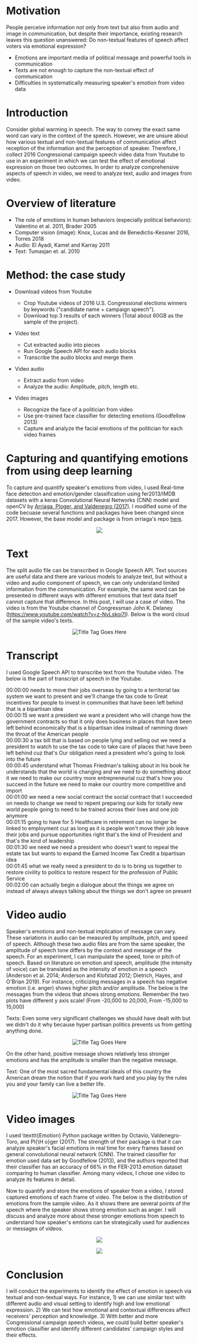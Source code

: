 # Motivation
People perceive information not only from text but also from audio and image in communication, but despite their importance, existing research leaves this question unanswered: Do non-textual features of speech affect voters via emotional expression?
* Emotions are important media of political message and powerful tools in communication
* Texts are not enough to capture the non-textual effect of communication 
* Difficulties in systematically measuring speaker's emotion from video data 

# Introduction
Consider global warming in speech. The way to convey the exact same word can vary in the context of the speech. However, we are unsure about how various textual and non-textual features of communication affect reception of the information and the perception of speaker. Therefore, I collect 2016 Congressional campaign speech video data from Youtube to use in an experiment in which we can test the effect of emotional expression on those two outcomes. In order to analyze comprehensive aspects of speech in video, we need to analyze text, audio and images from video.

# Overview of literature
* The role of emotions in human behaviors (especially political behaviors): Valentino et al. 2011, Brader 2005
* Computer vision (image): Knox, Lucas and de Benedictis-Kessner 2016, Torres 2018
* Audio: El Ayadi, Kamel and Karray 2011
* Text: Tumasjan et. al. 2010

# Method: the case study
* Download videos from Youtube
  * Crop Youtube videos of 2016 U.S. Congressional elections winners by keywords ("candidate name $+$ campaign speech"). 
  * Download top 3 results of each winners (Total about 60GB as the sample of the project). 

* Video text
  * Cut extracted audio into pieces
  * Run Google Speech API for each audio blocks
  * Transcribe the audio blocks and merge them

* Video audio
  * Extract audio from video
  * Analyze the audio: Amplitude, pitch, length etc.

* Video images
  * Recognize the face of a politician from video
  * Use pre-trained face classifier for detecting emotions (Goodfellow 2013) 
  * Capture and analyze the facial emotions of the politician for each video frames


# Capturing and quantifying emotions from using deep learning
To capture and quantify speaker's emotions from video, I used Real-time face detection and emotion/gender classification using fer2013/IMDB datasets with a keras Convolutional Neural Networks (CNN) model and openCV by [Arriaga, Ploger, and Valdenegro (2017)](https://github.com/oarriaga/face_classification/blob/master/report.pdf). I modified some of the code becuase several functions and packages have been changed since 2017. However, the base model and package is from orriaga's repo [here](https://github.com/oarriaga/face_classification/blob/master/src/train_emotion_classifier.py). 

<p align="center"><img src="demo.gif" /></p>



# Text
The split audio file can be transcribed in Google Speech API. Text sources are useful data and there are various models to analyze text, but without a video and audio component of speech, we can only understand limited information from the communication. For example, the same word can be presented in different ways with different emotions that text data itself cannot capture that difference. In this post, I will use a case of video. The video is from the Youtube channel of Congressman John K. Delaney (https://www.youtube.com/watch?v=z-NvLskoi7I). Below is the word cloud of the sample video's texts.

<p align="center"><img title="Title Tag Goes Here" src="cloud.png" /></p>

# Transcript
I used Google Speech API to transcribe text from the Youtube video. The below is the part of transcript of speech in the Youtube.

00:00:00 needs to move their jobs overseas by going to a territorial tax system we want to present and we'll change the tax code to Great incentives for people to invest in communities that have been left behind that is a bipartisan idea<br />
00:00:15 we want a president we want a president who will change how the government contracts so that it only does business in places that have been left behind economically that is a bipartisan idea instead of ramming down the throat of the American people<br />
00:00:30 a tax bill that is based on people lying and selling out we need a president to watch to use the tax code to take care of places that have been left behind cuz that's Our obligation need a president who's going to look into the future<br />
00:00:45 understand what Thomas Friedman's talking about in his book he understands that the world is changing and we need to do something about it we need to make our country more entrepreneurial cuz that's how you succeed in the future we need to make our country more competitive and import<br />
00:01:00 we need a new social contract the social contract that I succeeded on needs to change we need to repent preparing our kids for totally new world people going to need to be trained across their lives and one job anymore<br />
00:01:15 going to have for 5 Healthcare in retirement can no longer be linked to employment cuz as long as it is people won't move their job leave their jobs and pursue opportunities right that's the kind of President and that's the kind of leadership<br />
00:01:30 we need we need a president who doesn't want to repeal the estate tax but wants to expand the Earned Income Tax Credit a bipartisan idea<br />
00:01:45 what we really need a president to do is to bring us together to restore civility to politics to restore respect for the profession of Public Service <br />
00:02:00 can actually begin a dialogue about the things we agree on instead of always always talking about the things we don't agree on present<br />


# Video audio
Speaker's emotions and non-textual implication of message can vary. These variations in audio can be measured by amplitude, pitch, and speed of speech. Although these two audio files are from the same speaker, the amplitude of speech tone differs by the context and message of the speech. For an experiment, I can manipulate the speed, tone or pitch of speech. Based on literature on emotion and speech, amplitude (the intensity of voice) can be translated as the intensity of emotion in a speech (Anderson et al. 2014;
Anderson and Klofstad 2012; Dietrich, Hayes, and O'Brian 2019). For instance, criticizing messages in a speech has negative emotion (i.e. anger) shows higher pitch and/or amplitude. The below is the messages from the videos that shows strong emotions. Remember the two plots have different y axis scale! (From -20,000 to 20,000, From -15,000 to 15,000)

Texts: Even some very significant challenges we should have dealt with but we didn't do it why because hyper partisan politics prevents us from getting anything done.

<p align="center"><img title="Title Tag Goes Here" src="Figure_1-1.png" /></p>


On the other hand, positive message shows relatively less stronger emotions and has the amplitude is smaller than the negative message.

Text: One of the most sacred fundamental ideals of this country the American dream the notion that if you work hard and you play by the rules you and your family can live a better life.

<p align="center"><img title="Title Tag Goes Here" src="Figure_1-2.png" /></p>


# Video images
I used \texttt{Emotion} Python package written by Octavio, Valdenegro-Toro, and Pl{\H o}ger (2017). The strength of their package is that it can analyze speaker's facial emotions in real time for every frames based on general convolutional neural network (CNN). The trained classifier for emotion used data set by Goodfellow (2013), and the authors reported that their classifier has an accuracy of 66\% in the FER-2013 emotion dataset comparing to human classifier. Among many videos, I chose one video to analyze its features in detail.

Now to quantify and store the emotions of speaker from a video, I stored captured emotions of each frame of video. The below is the distribution of emotions from the sample video. As it shows there are several points of the speech where the speaker shows strong emotion such as anger. I will discuss and analyze more about these stronger emotions from speech to understand how speaker's emtions can be strategically used for audiences or messages of videos.

<p align="center"><img src="emos.png" /></p>

<p align="center"><img src="table.PNG" /></p>



# Conclusion
I will conduct the experiments to identify the effect of emotion in speech via textual and non-textual ways. For instance, 1) we can use similar text with different audio and visual setting to identify high and low emotional expression. 2) We can test how emotional and contextual differences affect receivers' perception and knowledge. 3) With better and more Congressional campaign speech videos, we could build better speaker's emotion classifier and identify different candidates' campaign styles and their effects.
